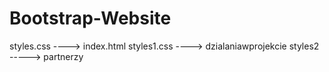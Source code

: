 # Bootstrap-Website
styles.css ----> index.html
styles1.css ----> dzialaniawprojekcie
styles2 -----> partnerzy
